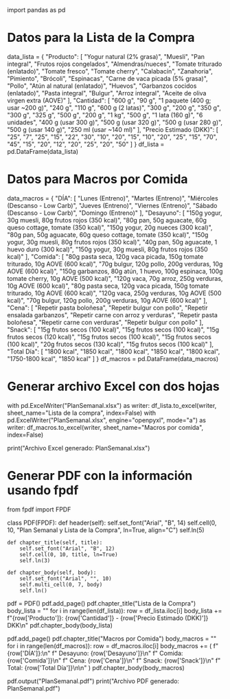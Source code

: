 import pandas as pd

# Datos para la Lista de la Compra
data_lista = {
    "Producto": [
        "Yogur natural (2% grasa)", "Muesli", "Pan integral",
        "Frutos rojos congelados", "Almendras/nueces",
        "Tomate triturado (enlatado)", "Tomate fresco", "Tomate cherry",
        "Calabacín", "Zanahoria", "Pimiento", "Brócoli", "Espinacas",
        "Carne de vaca picada (5% grasa)", "Pollo", "Atún al natural (enlatado)",
        "Huevos", "Garbanzos cocidos (enlatado)", "Pasta integral",
        "Bulgur", "Arroz integral", "Aceite de oliva virgen extra (AOVE)"
    ],
    "Cantidad": [
        "600 g", "90 g", "1 paquete (400 g; usar ~200 g)",
        "240 g", "110 g", "600 g (2 latas)", "300 g", "200 g",
        "350 g", "300 g", "325 g", "500 g", "200 g",
        "1 kg", "500 g", "1 lata (160 g)", "6 unidades",
        "400 g (usar 300 g)", "500 g (usar 320 g)", "500 g (usar 280 g)",
        "500 g (usar 140 g)", "250 ml (usar ~140 ml)"
    ],
    "Precio Estimado (DKK)": [
        "25", "7", "25", "15", "22", "30", "10", "20", "15", "10",
        "20", "25", "15", "70", "45", "15", "20", "12", "20", "25",
        "20", "50"
    ]
}
df_lista = pd.DataFrame(data_lista)

# Datos para Macros por Comida
data_macros = {
    "DÍA": [
        "Lunes (Entreno)", "Martes (Entreno)", "Miércoles (Descanso - Low Carb)",
        "Jueves (Entreno)", "Viernes (Entreno)", "Sábado (Descanso - Low Carb)",
        "Domingo (Entreno)"
    ],
    "Desayuno": [
        "150g yogur, 30g muesli, 80g frutos rojos (350 kcal)",
        "80g pan, 50g aguacate, 60g queso cottage, tomate (350 kcal)",
        "150g yogur, 20g nueces (300 kcal)",
        "80g pan, 50g aguacate, 60g queso cottage, tomate (350 kcal)",
        "150g yogur, 30g muesli, 80g frutos rojos (350 kcal)",
        "40g pan, 50g aguacate, 1 huevo duro (300 kcal)",
        "150g yogur, 30g muesli, 80g frutos rojos (350 kcal)"
    ],
    "Comida": [
        "80g pasta seca, 120g vaca picada, 150g tomate triturado, 10g AOVE (600 kcal)",
        "70g bulgur, 120g pollo, 200g verduras, 10g AOVE (600 kcal)",
        "150g garbanzos, 80g atún, 1 huevo, 100g espinaca, 100g tomate cherry, 10g AOVE (500 kcal)",
        "120g vaca, 70g arroz, 250g verduras, 10g AOVE (600 kcal)",
        "80g pasta seca, 120g vaca picada, 150g tomate triturado, 10g AOVE (600 kcal)",
        "120g vaca, 250g verduras, 10g AOVE (500 kcal)",
        "70g bulgur, 120g pollo, 200g verduras, 10g AOVE (600 kcal)"
    ],
    "Cena": [
        "Repetir pasta boloñesa",
        "Repetir bulgur con pollo",
        "Repetir ensalada garbanzos",
        "Repetir carne con arroz y verduras",
        "Repetir pasta boloñesa",
        "Repetir carne con verduras",
        "Repetir bulgur con pollo"
    ],
    "Snack": [
        "15g frutos secos (100 kcal)",
        "15g frutos secos (100 kcal)",
        "15g frutos secos (120 kcal)",
        "15g frutos secos (100 kcal)",
        "15g frutos secos (100 kcal)",
        "20g frutos secos (130 kcal)",
        "15g frutos secos (100 kcal)"
    ],
    "Total Día": [
        "1800 kcal", "1850 kcal", "1800 kcal", "1850 kcal", "1800 kcal",
        "1750-1800 kcal", "1850 kcal"
    ]
}
df_macros = pd.DataFrame(data_macros)

# Generar archivo Excel con dos hojas
with pd.ExcelWriter("PlanSemanal.xlsx") as writer:
    df_lista.to_excel(writer, sheet_name="Lista de la compra", index=False)
with pd.ExcelWriter("PlanSemanal.xlsx", engine="openpyxl", mode="a") as writer:
    df_macros.to_excel(writer, sheet_name="Macros por comida", index=False)

print("Archivo Excel generado: PlanSemanal.xlsx")

# Generar PDF con la información usando fpdf
from fpdf import FPDF

class PDF(FPDF):
    def header(self):
        self.set_font("Arial", "B", 14)
        self.cell(0, 10, "Plan Semanal y Lista de la Compra", ln=True, align="C")
        self.ln(5)
    
    def chapter_title(self, title):
        self.set_font("Arial", "B", 12)
        self.cell(0, 10, title, ln=True)
        self.ln(3)
    
    def chapter_body(self, body):
        self.set_font("Arial", "", 10)
        self.multi_cell(0, 7, body)
        self.ln()

pdf = PDF()
pdf.add_page()
pdf.chapter_title("Lista de la Compra")
body_lista = ""
for i in range(len(df_lista)):
    row = df_lista.iloc[i]
    body_lista += f"{row['Producto']}: {row['Cantidad']} - {row['Precio Estimado (DKK)']} DKK\n"
pdf.chapter_body(body_lista)

pdf.add_page()
pdf.chapter_title("Macros por Comida")
body_macros = ""
for i in range(len(df_macros)):
    row = df_macros.iloc[i]
    body_macros += (
        f"{row['DÍA']}:\n"
        f"  Desayuno: {row['Desayuno']}\n"
        f"  Comida: {row['Comida']}\n"
        f"  Cena: {row['Cena']}\n"
        f"  Snack: {row['Snack']}\n"
        f"  Total: {row['Total Día']}\n\n"
    )
pdf.chapter_body(body_macros)

pdf.output("PlanSemanal.pdf")
print("Archivo PDF generado: PlanSemanal.pdf")
